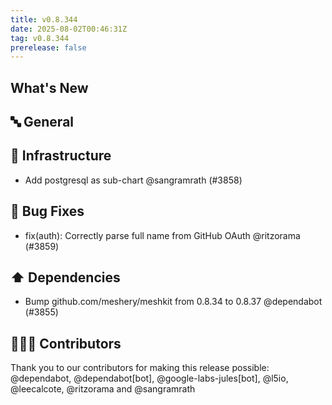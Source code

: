 ```yaml
---
title: v0.8.344
date: 2025-08-02T00:46:31Z
tag: v0.8.344
prerelease: false
---
```


## What's New
## 🔤 General
## 🦴 Infrastructure

- Add postgresql as sub-chart @sangramrath (#3858)

## 🐛 Bug Fixes

- fix(auth): Correctly parse full name from GitHub OAuth @ritzorama (#3859)

## ⬆️ Dependencies

- Bump github.com/meshery/meshkit from 0.8.34 to 0.8.37 @dependabot (#3855)

## 👨🏽‍💻 Contributors

Thank you to our contributors for making this release possible:
@dependabot, @dependabot[bot], @google-labs-jules[bot], @l5io, @leecalcote, @ritzorama and @sangramrath

